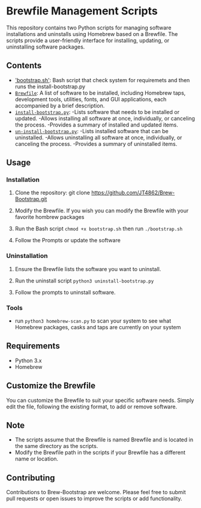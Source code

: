 # Brewfile Management Scripts

This repository contains two Python scripts for managing software installations and uninstalls using Homebrew based on a Brewfile. The scripts provide a user-friendly interface for installing, updating, or uninstalling software packages.

## Contents
- ['bootstrap.sh'](https://github.com/JT4862/Brew-Bootstrap/blob/brewfile/bootstrap.sh): Bash script that check system for requiremets and then runs the install-bootstrap.py
- [`Brewfile`](https://github.com/JT4862/Brew-Bootstrap/blob/brewfile/Brewfile): A list of software to be installed, including Homebrew taps, development tools, utilities, fonts, and GUI applications, each accompanied by a brief description.
- [`install-bootstrap.py`](https://github.com/JT4862/Brew-Bootstrap/blob/brewfile/install-bootstrap.py): 
	-Lists software that needs to be installed or updated.
	-Allows installing all software at once, individually, or canceling the process.
	-Provides a summary of installed and updated items.
- [`un-install-bootstrap.py`](https://github.com/JT4862/Brew-Bootstrap/blob/brewfile/un-install-bootstrap.sh): 
	-Lists installed software that can be uninstalled.
	-Allows uninstalling all software at once, individually, or canceling the process.
	-Provides a summary of uninstalled items.

## Usage

### Installation

1. Clone the repository:
   git clone https://github.com/JT4862/Brew-Bootstrap.git

2. Modify the Brewfile.
	If you wish you can modify the Brewfile with your favorite hombrew packages

3. Run the Bash script
	```chmod +x bootstrap.sh``` then run ```./bootstrap.sh```

4. Follow the Prompts or update the software


### Uninstallation

1. Ensure the Brewfile lists the software you want to uninstall.
	

2. Run the uninstall script
	```python3 uninstall-bootstrap.py```

3. 	Follow the prompts to uninstall software.

### Tools

- run ```python3 homebrew-scan.py``` to scan your system to see what Homebrew packages, casks and taps are currently on your system


## Requirements
 - Python 3.x
 - Homebrew

## Customize the Brewfile
You can customize the Brewfile to suit your specific software needs. Simply edit the file, following the existing format, to add or remove software.

## Note
 - The scripts assume that the Brewfile is named Brewfile and is located in the same directory as the scripts.
 - Modify the Brewfile path in the scripts if your Brewfile has a different name or location.

## Contributing
Contributions to Brew-Bootstrap are welcome. Please feel free to submit pull requests or open issues to improve the scripts or add functionality.
